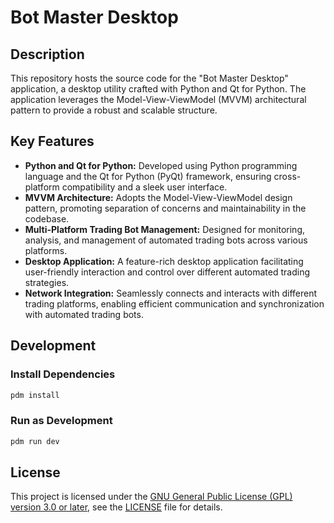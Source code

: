 # Bot Master Desktop

## Description

This repository hosts the source code for the "Bot Master Desktop" application, a desktop utility crafted with Python and Qt for Python. The application leverages the Model-View-ViewModel (MVVM) architectural pattern to provide a robust and scalable structure.

## Key Features

- **Python and Qt for Python:** Developed using Python programming language and the Qt for Python (PyQt) framework, ensuring cross-platform compatibility and a sleek user interface.
- **MVVM Architecture:** Adopts the Model-View-ViewModel design pattern, promoting separation of concerns and maintainability in the codebase.
- **Multi-Platform Trading Bot Management:** Designed for monitoring, analysis, and management of automated trading bots across various platforms.
- **Desktop Application:** A feature-rich desktop application facilitating user-friendly interaction and control over different automated trading strategies.
- **Network Integration:** Seamlessly connects and interacts with different trading platforms, enabling efficient communication and synchronization with automated trading bots.

## Development

### Install Dependencies

```powershell
pdm install
```

### Run as Development

```powershell
pdm run dev
```

## License

This project is licensed under the [GNU General Public License (GPL) version 3.0 or later](LICENSE), see the [LICENSE](LICENSE) file for details.